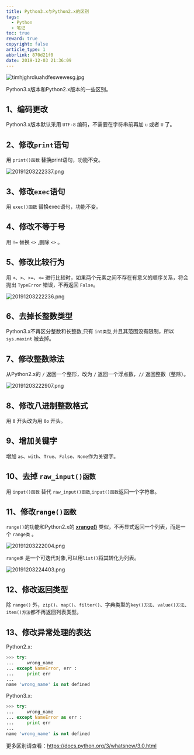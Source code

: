 ```yaml
---
title: Python3.x与Python2.x的区别
tags:
  - Python
  - 笔记
toc: true
reward: true
copyright: false
article_type: 1
abbrlink: 870d21f0
date: 2019-12-03 21:36:09
---
```


![timhjghrdiuahdfeswewesg.jpg](https://cdn.jsdelivr.net/gh/Anyway521/blogpic@main/image/imagetimhjghrdiuahdfeswewesg.jpg)

Python3.x版本和Python2.x版本的一些区别。
<!-- more -->

## 1、编码更改
Python3.x版本默认采用 `UTF-8` 编码，不需要在字符串前再加 `u` 或者 `U` 了。
## 2、修改`print`语句
用 `print()函数` 替换print语句，功能不变。

![20191203222337.png](https://cdn.jsdelivr.net/gh/Anyway521/blogpic@main/image/image20191203222337.png)

## 3、修改`exec`语句
用 `exec()函数` 替换exec语句，功能不变。
## 4、修改不等于号
用 `!=` 替换 `<>` ,删除 `<>` 。
## 5、修改比较行为
用 `<`、`>`、`>=`、`<=` 进行比较时，如果两个元素之间不存在有意义的顺序关系，将会抛出 `TypeError` 错误，不再返回 `False`。

![20191203222236.png](https://cdn.jsdelivr.net/gh/Anyway521/blogpic@main/image/image20191203222236.png)

## 6、去掉长整数类型
Python3.x不再区分整数和长整数,只有 `int类型`,并且其范围没有限制，所以 `sys.maxint` 被去掉。

## 7、修改整数除法
从Python2.x的 `/` 返回一个整形，改为 `/` 返回一个浮点数，`//` 返回整数（整除）。

![20191203222907.png](https://cdn.jsdelivr.net/gh/Anyway521/blogpic@main/image/image20191203222907.png)

## 8、修改八进制整数格式
用 `0` 开头改为用 `0o` 开头。

## 9、增加关键字
增加 `as`、`with`、`True`、`False`、`None`作为关键字。

## 10、去掉 `raw_input()函数`
用 `input()函数` 替代 `raw_input()函数`,`input()函数`返回一个字符串。

## 11、修改`range()函数`
`range()`的功能和Python2.x的 [**xrange()**](https://www.runoob.com/python/python-func-xrange.html) 类似，不再显式返回一个列表，而是一个 `range类` 。

![20191203222004.png](https://cdn.jsdelivr.net/gh/Anyway521/blogpic@main/image/image20191203222004.png)

`range类` 是一个可迭代对象,可以用`list()`将其转化为列表。

![20191203224403.png](https://cdn.jsdelivr.net/gh/Anyway521/blogpic@main/image/image20191203224403.png)

## 12、修改返回类型
除 `range()` 外，`zip()`、`map()`、`filter()`、字典类型的`key()方法`、`value()方法`、`item()方法`都不再返回列表类型。

## 13、修改异常处理的表达
Python2.x:
``` py
>>> try:
...     wrong_name
... except NameError, err :
...     print err
... 
name 'wrong_name' is not defined
```
Python3.x:
``` py
>>> try:
...     wrong_name
... except NameError as err :
...     print err
... 
name 'wrong_name' is not defined
```
更多区别请查看：<https://docs.python.org/3/whatsnew/3.0.html>